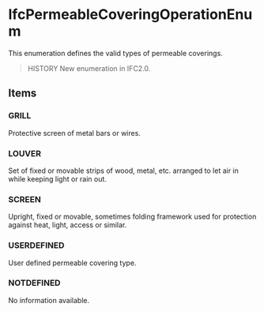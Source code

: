 # IfcPermeableCoveringOperationEnum

This enumeration defines the valid types of permeable coverings.

> HISTORY New enumeration in IFC2.0.

## Items

### GRILL
Protective screen of metal bars or wires.

### LOUVER
Set of fixed or movable strips of wood, metal, etc. arranged to let air in while keeping light or rain out.

### SCREEN
Upright, fixed or movable, sometimes folding framework used for protection against heat, light, access or similar.

### USERDEFINED
User defined permeable covering type.

### NOTDEFINED
No information available.
